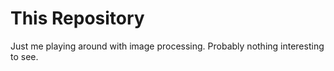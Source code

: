 This Repository
==

Just me playing around with image processing.
Probably nothing interesting to see.
